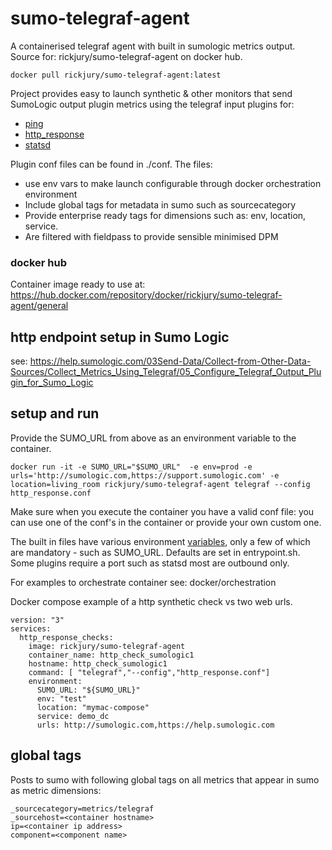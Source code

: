 # sumo-telegraf-agent
A containerised telegraf agent with built in sumologic metrics output.
Source for: rickjury/sumo-telegraf-agent on docker hub.

```
docker pull rickjury/sumo-telegraf-agent:latest
```

Project provides easy to launch synthetic & other monitors that send SumoLogic output plugin metrics using the telegraf input plugins for:
- [ping](docs/ping.md)
- [http_response](docs/http_response.md)
- [statsd](docs/statsd.md)

Plugin conf files can be found in ./conf. The files:
- use env vars to make launch configurable through docker orchestration environment
- Include global tags for metadata in sumo such as sourcecategory
- Provide enterprise ready tags for dimensions such as: env, location, service.
- Are filtered with fieldpass to provide sensible minimised DPM

### docker hub
Container image ready to use at:
https://hub.docker.com/repository/docker/rickjury/sumo-telegraf-agent/general

## http endpoint setup in Sumo Logic
see: https://help.sumologic.com/03Send-Data/Collect-from-Other-Data-Sources/Collect_Metrics_Using_Telegraf/05_Configure_Telegraf_Output_Plugin_for_Sumo_Logic

## setup and run
Provide the SUMO_URL from above as an environment variable to the container.

```
docker run -it -e SUMO_URL="$SUMO_URL"  -e env=prod -e urls='http://sumologic.com,https://support.sumologic.com' -e location=living_room rickjury/sumo-telegraf-agent telegraf --config http_response.conf
```
Make sure when you execute the container you have a valid conf file: you can use one of the conf's in the container or provide your own custom one.

The built in files have various environment [variables](./docs/env_vars.md), only a few of which are mandatory - such as SUMO_URL. Defaults are set in entrypoint.sh.
Some plugins require a port such as statsd most are outbound only.

For examples to orchestrate container see: docker/orchestration

Docker compose example of a http synthetic check vs two web urls.
```
version: "3"  
services:
  http_response_checks:
    image: rickjury/sumo-telegraf-agent
    container_name: http_check_sumologic1
    hostname: http_check_sumologic1
    command: [ "telegraf","--config","http_response.conf"]
    environment:
      SUMO_URL: "${SUMO_URL}"
      env: "test"
      location: "mymac-compose"
      service: demo_dc
      urls: http://sumologic.com,https://help.sumologic.com
```

## global tags
Posts to sumo with following global tags on all metrics that appear in sumo as metric dimensions:
```
_sourcecategory=metrics/telegraf
_sourcehost=<container hostname>
ip=<container ip address>
component=<component name>
```


